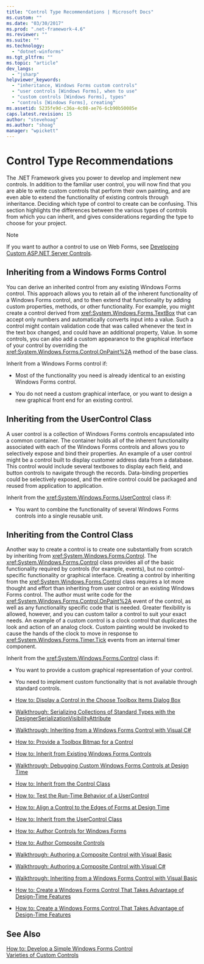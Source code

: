 ```yaml
---
title: "Control Type Recommendations | Microsoft Docs"
ms.custom: ""
ms.date: "03/30/2017"
ms.prod: ".net-framework-4.6"
ms.reviewer: ""
ms.suite: ""
ms.technology: 
  - "dotnet-winforms"
ms.tgt_pltfrm: ""
ms.topic: "article"
dev_langs: 
  - "jsharp"
helpviewer_keywords: 
  - "inheritance, Windows Forms custom controls"
  - "user controls [Windows Forms], when to use"
  - "custom controls [Windows Forms], types"
  - "controls [Windows Forms], creating"
ms.assetid: 5235fe9d-c36a-4c08-ae76-6cb90b50085e
caps.latest.revision: 15
author: "stevehoag"
ms.author: "shoag"
manager: "wpickett"
---
```

# Control Type Recommendations
The .NET Framework gives you power to develop and implement new controls. In addition to the familiar user control, you will now find that you are able to write custom controls that perform their own painting, and are even able to extend the functionality of existing controls through inheritance. Deciding which type of control to create can be confusing. This section highlights the differences between the various types of controls from which you can inherit, and gives considerations regarding the type to choose for your project.  
  
> [!NOTE]
>  If you want to author a control to use on Web Forms, see [Developing Custom ASP.NET Server Controls](http://msdn.microsoft.com/library/fbe26c16-cff4-4089-b3dd-877411f0c0ef).  
  
## Inheriting from a Windows Forms Control  
 You can derive an inherited control from any existing Windows Forms control. This approach allows you to retain all of the inherent functionality of a Windows Forms control, and to then extend that functionality by adding custom properties, methods, or other functionality. For example, you might create a control derived from <xref:System.Windows.Forms.TextBox> that can accept only numbers and automatically converts input into a value. Such a control might contain validation code that was called whenever the text in the text box changed, and could have an additional property, Value. In some controls, you can also add a custom appearance to the graphical interface of your control by overriding the <xref:System.Windows.Forms.Control.OnPaint%2A> method of the base class.  
  
 Inherit from a Windows Forms control if:  
  
-   Most of the functionality you need is already identical to an existing Windows Forms control.  
  
-   You do not need a custom graphical interface, or you want to design a new graphical front end for an existing control.  
  
## Inheriting from the UserControl Class  
 A user control is a collection of Windows Forms controls encapsulated into a common container. The container holds all of the inherent functionality associated with each of the Windows Forms controls and allows you to selectively expose and bind their properties. An example of a user control might be a control built to display customer address data from a database. This control would include several textboxes to display each field, and button controls to navigate through the records. Data-binding properties could be selectively exposed, and the entire control could be packaged and reused from application to application.  
  
 Inherit from the <xref:System.Windows.Forms.UserControl> class if:  
  
-   You want to combine the functionality of several Windows Forms controls into a single reusable unit.  
  
## Inheriting from the Control Class  
 Another way to create a control is to create one substantially from scratch by inheriting from <xref:System.Windows.Forms.Control>. The <xref:System.Windows.Forms.Control> class provides all of the basic functionality required by controls (for example, events), but no control-specific functionality or graphical interface. Creating a control by inheriting from the <xref:System.Windows.Forms.Control> class requires a lot more thought and effort than inheriting from user control or an existing Windows Forms control. The author must write code for the <xref:System.Windows.Forms.Control.OnPaint%2A> event of the control, as well as any functionality specific code that is needed. Greater flexibility is allowed, however, and you can custom tailor a control to suit your exact needs. An example of a custom control is a clock control that duplicates the look and action of an analog clock. Custom painting would be invoked to cause the hands of the clock to move in response to <xref:System.Windows.Forms.Timer.Tick> events from an internal timer component.  
  
 Inherit from the <xref:System.Windows.Forms.Control> class if:  
  
-   You want to provide a custom graphical representation of your control.  
  
-   You need to implement custom functionality that is not available through standard controls.  
  
-   [How to: Display a Control in the Choose Toolbox Items Dialog Box](http://msdn.microsoft.com/library/9yxtkx75\(v=vs.110\))  
  
-   [Walkthrough: Serializing Collections of Standard Types with the DesignerSerializationVisibilityAttribute](http://msdn.microsoft.com/library/ms171731\(v=vs.110\))  
  
-   [Walkthrough: Inheriting from a Windows Forms Control with Visual C#](http://msdn.microsoft.com/en-us/library/5h0k2e6x\(v=vs.110\))  
  
-   [How to: Provide a Toolbox Bitmap for a Control](http://msdn.microsoft.com/library/4wk1wc0a\(v=vs.110\))  
  
-   [How to: Inherit from Existing Windows Forms Controls](http://msdn.microsoft.com/library/7h62478z\(v=vs.110\))  
  
-   [Walkthrough: Debugging Custom Windows Forms Controls at Design Time](http://msdn.microsoft.com/library/5ytx0z24\(v=vs.110\))  
  
-   [How to: Inherit from the Control Class](http://msdn.microsoft.com/library/skcysbt2\(v=vs.110\))  
  
-   [How to: Test the Run-Time Behavior of a UserControl](http://msdn.microsoft.com/library/ms171738\(v=vs.110\))  
  
-   [How to: Align a Control to the Edges of Forms at Design Time](http://msdn.microsoft.com/library/1fxyb15b\(v=vs.110\))  
  
-   [How to: Inherit from the UserControl Class](http://msdn.microsoft.com/library/00ctb4z0\(v=vs.110\))  
  
-   [How to: Author Controls for Windows Forms](http://msdn.microsoft.com/library/bs3yhkh7\(v=vs.110\))  
  
-   [How to: Author Composite Controls](http://msdn.microsoft.com/library/3sf86w5h\(v=vs.110\))  
  
-   [Walkthrough: Authoring a Composite Control with Visual Basic](http://msdn.microsoft.com/library/c316f119\(v=vs.110\))  
  
-   [Walkthrough: Authoring a Composite Control with Visual C#](http://msdn.microsoft.com/en-us/library/a6h7e207\(v=vs.110\))  
  
-   [Walkthrough: Inheriting from a Windows Forms Control with Visual Basic](http://msdn.microsoft.com/library/w2a8y03d\(v=vs.110\))  
  
-   [How to: Create a Windows Forms Control That Takes Advantage of Design-Time Features](http://msdn.microsoft.com/library/307hck25\(v=vs.110\))  
  
-   [How to: Create a Windows Forms Control That Takes Advantage of Design-Time Features](http://msdn.microsoft.com/library/307hck25\(v=vs.120\))  
  
## See Also  
 [How to: Develop a Simple Windows Forms Control](../../../../docs/framework/winforms/controls/how-to-develop-a-simple-windows-forms-control.md)   
 [Varieties of Custom Controls](../../../../docs/framework/winforms/controls/varieties-of-custom-controls.md)